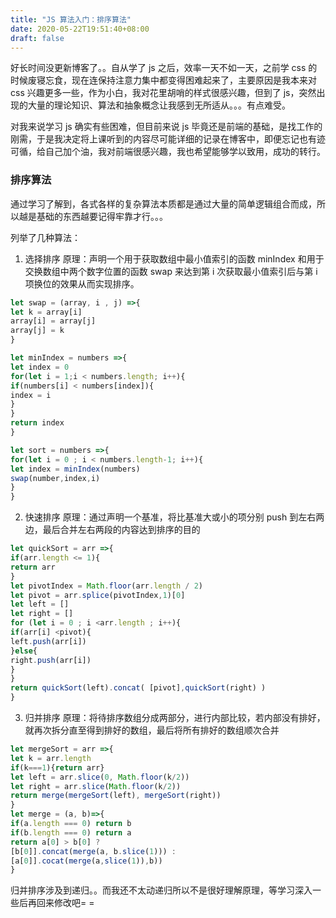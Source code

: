 ```yaml
---
title: "JS 算法入门：排序算法"
date: 2020-05-22T19:51:40+08:00
draft: false
---
```


好长时间没更新博客了。。自从学了 js 之后，效率一天不如一天，之前学 css 的时候废寝忘食，现在连保持注意力集中都变得困难起来了，主要原因是我本来对 css 兴趣更多一些，作为小白，我对花里胡哨的样式很感兴趣，但到了 js，突然出现的大量的理论知识、算法和抽象概念让我感到无所适从。。。有点难受。

对我来说学习 js 确实有些困难，但目前来说 js 毕竟还是前端的基础，是找工作的刚需，于是我决定将上课听到的内容尽可能详细的记录在博客中，即便忘记也有迹可循，给自己加个油，我对前端很感兴趣，我也希望能够学以致用，成功的转行。

### 排序算法

通过学习了解到，各式各样的复杂算法本质都是通过大量的简单逻辑组合而成，所以越是基础的东西越要记得牢靠才行。。。

列举了几种算法：

1. 选择排序
   原理：声明一个用于获取数组中最小值索引的函数 minIndex 和用于交换数组中两个数字位置的函数 swap 来达到第 i 次获取最小值索引后与第 i 项换位的效果从而实现排序。

```JavaScript
let swap = (array, i , j) =>{
let k = array[i]
array[i] = array[j]
array[j] = k
}

let minIndex = numbers =>{
let index = 0
for(let i = 1;i < numbers.length; i++){
if(numbers[i] < numbers[index]){
index = i
}
}
return index
}

let sort = numbers =>{
for(let i = 0 ; i < numbers.length-1; i++){
let index = minIndex(numbers)
swap(number,index,i)
}
}
```

2. 快速排序
   原理：通过声明一个基准，将比基准大或小的项分别 push 到左右两边，最后合并左右两段的内容达到排序的目的

```JavaScript
let quickSort = arr =>{
if(arr.length <= 1){
return arr
}
let pivotIndex = Math.floor(arr.length / 2)
let pivot = arr.splice(pivotIndex,1)[0]
let left = []
let right = []
for (let i = 0 ; i <arr.length ; i++){
if(arr[i] <pivot){
left.push(arr[i])
}else{
right.push(arr[i])
}
}
return quickSort(left).concat( [pivot],quickSort(right) )
}
```

3. 归并排序
   原理：将待排序数组分成两部分，进行内部比较，若内部没有排好，就再次拆分直至得到排好的数组，最后将所有排好的数组顺次合并

```JavaScript
let mergeSort = arr =>{
let k = arr.length
if(k===1){return arr}
let left = arr.slice(0, Math.floor(k/2))
let right = arr.slice(Math.floor(k/2))
return merge(mergeSort(left), mergeSort(right))
}
let merge = (a, b)=>{
if(a.length === 0) return b
if(b.length === 0) return a
return a[0] > b[0] ?
[b[0]].concat(merge(a, b.slice(1))) :
[a[0]].cocat(merge(a,slice(1)),b))
}
```

归并排序涉及到递归。。而我还不太动递归所以不是很好理解原理，等学习深入一些后再回来修改吧= =
